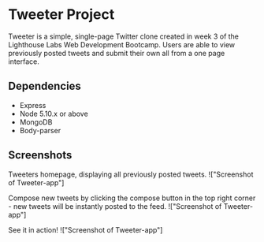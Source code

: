# Tweeter Project

Tweeter is a simple, single-page Twitter clone created in week 3 of the Lighthouse Labs Web Development Bootcamp. Users are able to view previously posted tweets and submit their own all from a one page interface.

## Dependencies

- Express
- Node 5.10.x or above
- MongoDB
- Body-parser

## Screenshots
Tweeters homepage, displaying all previously posted tweets.
!["Screenshot of Tweeter-app"]

Compose new tweets by clicking the compose button in the top right corner - new tweets will be instantly posted to the feed.
!["Screenshot of Tweeter-app"]

See it in action!
!["Screenshot of Tweeter-app"]
